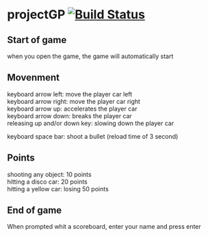 # projectGP [![Build Status](https://travis-ci.com/stijnrosaer/projectGP.svg?token=4KCFK8pLqiRpds8XDZQc&branch=master)](https://travis-ci.com/stijnrosaer/projectGP)

## Start of game
when you open the game, the game will automatically start

## Movenment
keyboard arrow left: move the player car left\
keyboard arrow right: move the player car right\
keyboard arrow up: accelerates the player car\
keyboard arrow down: breaks the player car\
releasing up and/or down key: slowing down the player car

keyboard space bar: shoot a bullet (reload time of 3 second)

## Points
shooting any object: 10 points\
hitting a disco car: 20 points\
hitting a yellow car: losing 50 points

## End of game
When prompted whit a scoreboard, enter your name and press enter